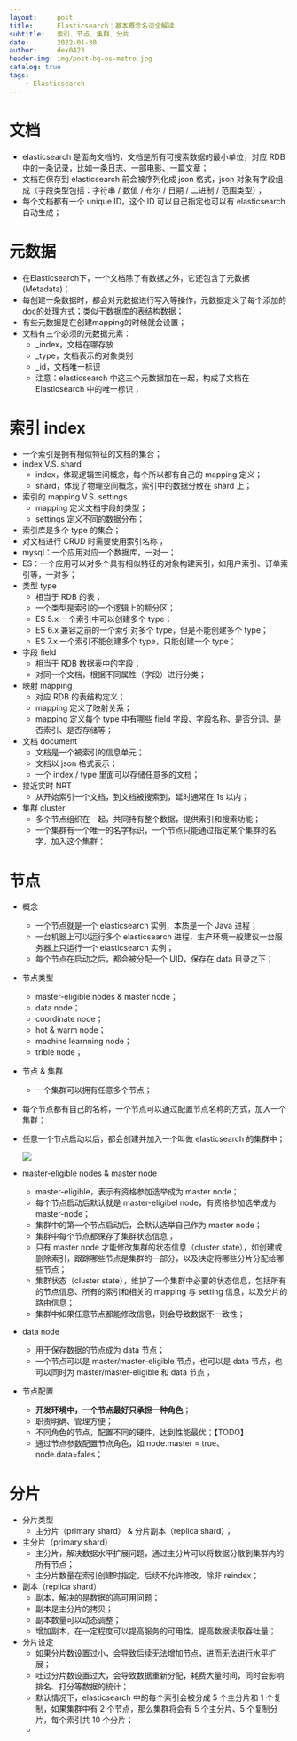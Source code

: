 ```yaml
---
layout:     post
title:      Elasticsearch：基本概念名词全解读
subtitle:   索引、节点、集群、分片
date:       2022-01-30
author:     dex0423
header-img: img/post-bg-os-metro.jpg
catalog: true
tags:
    - Elasticsearch
---
```



# 文档

- elasticsearch 是面向文档的，文档是所有可搜索数据的最小单位，对应 RDB 中的一条记录，比如一条日志、一部电影、一篇文章；
- 文档在保存到 elasticsearch 前会被序列化成 json 格式，json 对象有字段组成（字段类型包括：字符串 / 数值 / 布尔 / 日期 / 二进制 / 范围类型）；
- 每个文档都有一个 unique ID，这个 ID 可以自己指定也可以有 elasticsearch 自动生成；

# 元数据

- 在Elasticsearch下，一个文档除了有数据之外，它还包含了元数据(Metadata)；
- 每创建一条数据时，都会对元数据进行写入等操作，元数据定义了每个添加的doc的处理方式；类似于数据库的表结构数据；
- 有些元数据是在创建mapping的时候就会设置；
- 文档有三个必须的元数据元素：
  - _index，文档在哪存放
  - _type，文档表示的对象类别
  - _id，文档唯一标识
  - 注意：elasticsearch 中这三个元数据加在一起，构成了文档在 Elasticsearch 中的唯一标识；

# 索引 index

- 一个索引是拥有相似特征的文档的集合；
- index V.S. shard
  - index，体现逻辑空间概念，每个所以都有自己的 mapping 定义；
  - shard，体现了物理空间概念，索引中的数据分散在 shard 上；
- 索引的 mapping V.S. settings
  - mapping 定义文档字段的类型；
  - settings 定义不同的数据分布；
- 索引库是多个 type 的集合；
- 对文档进行 CRUD 时需要使用索引名称；
- mysql：一个应用对应一个数据库，一对一；
- ES：一个应用可以对多个具有相似特征的对象构建索引，如用户索引、订单索引等，一对多；
- 类型 type
  - 相当于 RDB 的表；
  - 一个类型是索引的一个逻辑上的额分区；
  - ES 5.x 一个索引中可以创建多个 type；
  - ES 6.x 兼容之前的一个索引对多个 type，但是不能创建多个 type；
  - ES 7.x 一个索引不能创建多个 type，只能创建一个 type；
- 字段 field
  - 相当于 RDB 数据表中的字段；
  - 对同一个文档，根据不同属性（字段）进行分类；
- 映射 mapping
  - 对应 RDB 的表结构定义；
  - mapping 定义了映射关系；
  - mapping 定义每个 type 中有哪些 field 字段、字段名称、是否分词、是否索引、是否存储等；
- 文档 document
  - 文档是一个被索引的信息单元；
  - 文档以 json 格式表示；
  - 一个 index / type 里面可以存储任意多的文档；
- 接近实时 NRT
  - 从开始索引一个文档，到文档被搜索到，延时通常在 1s 以内；
- 集群 cluster
  - 多个节点组织在一起，共同持有整个数据，提供索引和搜索功能；
  - 一个集群有一个唯一的名字标识，一个节点只能通过指定某个集群的名字，加入这个集群；

# 节点

- 概念
  - 一个节点就是一个 elasticsearch 实例，本质是一个 Java 进程；
  - 一台机器上可以运行多个 elasticsearch 进程，生产环境一般建议一台服务器上只运行一个 elasticsearch 实例；
  - 每个节点在启动之后，都会被分配一个 UID，保存在 data 目录之下；

- 节点类型
  - master-eligible nodes & master node；
  - data node；
  - coordinate node；
  - hot & warm node；
  - machine learnning node；
  - trible node；

- 节点 & 集群
  - 一个集群可以拥有任意多个节点；

- 每个节点都有自己的名称，一个节点可以通过配置节点名称的方式，加入一个集群；
- 任意一个节点启动以后，都会创建并加入一个叫做 elasticsearch 的集群中；

  ![]({{site.baseurl}}/img-post/es-10.png)

- master-eligible nodes & master node
  - master-eligible，表示有资格参加选举成为 master node；
  - 每个节点启动后默认就是 master-eligibel node，有资格参加选举成为 master-node；
  - 集群中的第一个节点启动后，会默认选举自己作为 master node；
  - 集群中每个节点都保存了集群状态信息；
  - 只有 master node 才能修改集群的状态信息（cluster state），如创建或删除索引，跟踪哪些节点是集群的一部分，以及决定将哪些分片分配给哪些节点；
  - 集群状态（cluster state），维护了一个集群中必要的状态信息，包括所有的节点信息、所有的索引和相关的 mapping 与 setting 信息，以及分片的路由信息；
  - 集群中如果任意节点都能修改信息，则会导致数据不一致性；
- data node
  - 用于保存数据的节点成为 data 节点；
  - 一个节点可以是 master/master-eligible 节点，也可以是 data 节点，也可以同时为 master/master-eligible 和 data 节点；

- 节点配置
  - **开发环境中，一个节点最好只承担一种角色**；
  - 职责明确、管理方便；
  - 不同角色的节点，配置不同的硬件，达到性能最优；【TODO】
  - 通过节点参数配置节点角色，如 node.master = true、node.data=fales；

# 分片

- 分片类型
  - 主分片（primary shard） & 分片副本（replica shard）；
- 主分片（primary shard）
  - 主分片，解决数据水平扩展问题，通过主分片可以将数据分散到集群内的所有节点；
  - 主分片数量在索引创建时指定，后续不允许修改，除非 reindex；
- 副本（replica shard）
  - 副本，解决的是数据的高可用问题；
  - 副本是主分片的拷贝；
  - 副本数量可以动态调整；
  - 增加副本，在一定程度可以提高服务的可用性，提高数据读取吞吐量；
- 分片设定
  - 如果分片数设置过小，会导致后续无法增加节点，进而无法进行水平扩展；
  - 吐过分片数设置过大，会导致数据重新分配，耗费大量时间，同时会影响排名、打分等数据的统计；
  - 默认情况下，elasticsearch 中的每个索引会被分成 5 个主分片和 1 个复制，如果集群中有 2 个节点，那么集群将会有 5 个主分片、5 个复制分片，每个索引共 10 个分片；
  - 

